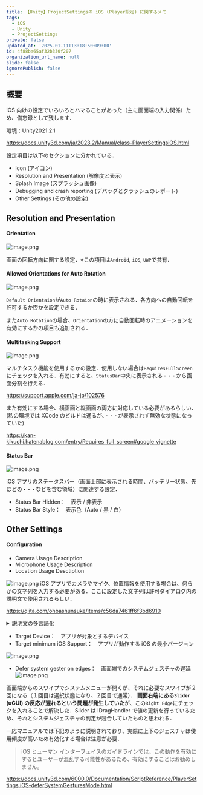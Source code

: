 ```yaml
---
title: 【Unity】ProjectSettingsの iOS (Player設定) に関するメモ
tags:
  - iOS
  - Unity
  - ProjectSettings
private: false
updated_at: '2025-01-11T13:18:50+09:00'
id: 4f88ba65af32b330f207
organization_url_name: null
slide: false
ignorePublish: false
---
```


## 概要

iOS 向けの設定でいろいろとハマることがあった（主に画面端の入力関係）ため、備忘録として残します．

環境：Unity2021.2.1

https://docs.unity3d.com/ja/2023.2/Manual/class-PlayerSettingsiOS.html

設定項目は以下のセクションに分かれている．

- Icon (アイコン)
- Resolution and Presentation (解像度と表示)
- Splash Image (スプラッシュ画像)
- Debugging and crash reporting (デバッグとクラッシュのレポート)
- Other Settings (その他の設定)

## Resolution and Presentation

#### Orientation

![image.png](https://qiita-image-store.s3.ap-northeast-1.amazonaws.com/0/1596227/8eb58fff-d5b1-0fb1-cba6-b7403327e0bf.png)

画面の回転方向に関する設定．※この項目は`Android`, `iOS`, `UWP`で共有．

#### Allowed Orientations for Auto Rotation

![image.png](https://qiita-image-store.s3.ap-northeast-1.amazonaws.com/0/1596227/6c1a0c98-2228-bba5-bde7-52599a042964.png)

`Default Orientaion`が`Auto Rotaion`の時に表示される．各方向への自動回転を許可するか否かを設定できる．

また`Auto Rotation`の場合、`Orientation`の方に自動回転時のアニメーションを有効にするかの項目も追加される．

#### Multitasking Support

![image.png](https://qiita-image-store.s3.ap-northeast-1.amazonaws.com/0/1596227/7c7e0b13-7ba2-01aa-e0dc-49365c3ed01e.png)

マルチタスク機能を使用するかの設定．使用しない場合は`RequiresFullScreen`にチェックを入れる．有効にすると、`StatusBar`中央に表示される`・・・`から画面分割を行える．

https://support.apple.com/ja-jp/102576

また有効にする場合、横画面と縦画面の両方に対応している必要があるらしい．
(私の環境では XCode のビルドは通るが、`・・・`が表示されず無効な状態になっていた)

https://kan-kikuchi.hatenablog.com/entry/Requires_full_screen#google_vignette

#### Status Bar

![image.png](https://qiita-image-store.s3.ap-northeast-1.amazonaws.com/0/1596227/37a6de4f-5650-a2aa-0918-8bba976fa660.png)

iOS アプリのステータスバー（画面上部に表示される時間、バッテリー状態、先ほどの`・・・`などを含む領域）に関連する設定．

- Status Bar Hidden：　表示 / 非表示
- Status Bar Style：　表示色（Auto / 黒 / 白）

## Other Settings

#### Configuration

- Camera Usage Description
- Microphone Usage Description
- Location Usage Desctiption

![image.png](https://qiita-image-store.s3.ap-northeast-1.amazonaws.com/0/1596227/ab00a505-7837-594b-e9bb-374bcab94859.png)
iOS アプリでカメラやマイク、位置情報を使用する場合は、何らかの文字列を入力する必要がある．ここに設定した文字列は許可ダイアログ内の説明文で使用されるらしい．

https://qiita.com/ohbashunsuke/items/c56da7461ff6f3bd6910

<details><summary>説明文の多言語化</summary>
余談だが、UnityLocalizationで多言語化対応している場合、これらの説明文は`ProjectSettings > Localization > Metadata`から`LocalizedString`を設定できる．

![image.png](https://qiita-image-store.s3.ap-northeast-1.amazonaws.com/0/1596227/2d641424-f28b-1460-946c-d2ed6c88008d.png)

</details>

- Target Device：　アプリが対象とするデバイス
- Target minimum iOS Support：　アプリが動作する iOS の最小バージョン

![image.png](https://qiita-image-store.s3.ap-northeast-1.amazonaws.com/0/1596227/a852be2f-91e7-879c-e880-e2d3b8a43d5e.png)

- Defer system gester on edges：　画面端でのシステムジェスチャの遅延
  ![image.png](https://qiita-image-store.s3.ap-northeast-1.amazonaws.com/0/1596227/5c51a38b-b92d-c834-1d23-22b878dea855.png)

画面端からのスワイプでシステムメニューが開くが、それに必要なスワイプが２回になる（１回目は選択状態になり、２回目で通常）．
<b>画面右端にある`Slider` (uGUI) の反応が遅れるという問題が発生していた</b>が、この`Right Edge`にチェックを入れることで解決した．Slider は IDragHandler で値の更新を行っているため、それとシステムジェスチャの判定が競合していたものと思われる．

一応マニュアルでは下記のように説明されており、実際に上下のジェスチャは使用頻度が高いため有効化する場合は注意が必要．

> iOS ヒューマン インターフェイスのガイドラインでは、この動作を有効にするとユーザーが混乱する可能性があるため、有効にすることはお勧めしません。

https://docs.unity3d.com/6000.0/Documentation/ScriptReference/PlayerSettings.iOS-deferSystemGesturesMode.html
